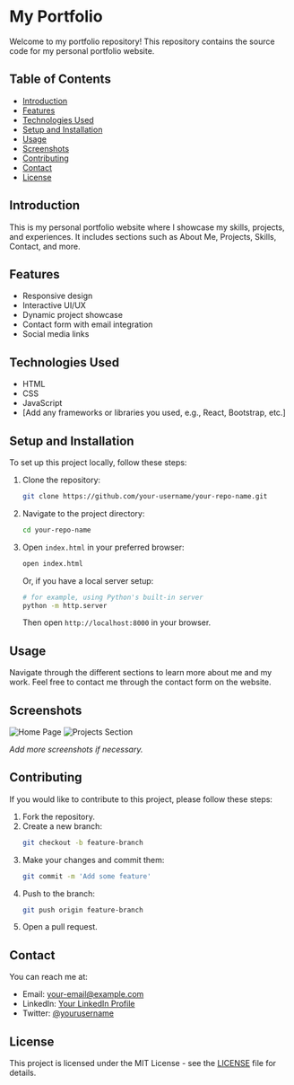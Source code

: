 # My Portfolio

Welcome to my portfolio repository! This repository contains the source code for my personal portfolio website.

## Table of Contents

- [Introduction](#introduction)
- [Features](#features)
- [Technologies Used](#technologies-used)
- [Setup and Installation](#setup-and-installation)
- [Usage](#usage)
- [Screenshots](#screenshots)
- [Contributing](#contributing)
- [Contact](#contact)
- [License](#license)

## Introduction

This is my personal portfolio website where I showcase my skills, projects, and experiences. It includes sections such as About Me, Projects, Skills, Contact, and more.

## Features

- Responsive design
- Interactive UI/UX
- Dynamic project showcase
- Contact form with email integration
- Social media links

## Technologies Used

- HTML
- CSS
- JavaScript
- [Add any frameworks or libraries you used, e.g., React, Bootstrap, etc.]

## Setup and Installation

To set up this project locally, follow these steps:

1. Clone the repository:
    ```sh
    git clone https://github.com/your-username/your-repo-name.git
    ```

2. Navigate to the project directory:
    ```sh
    cd your-repo-name
    ```

3. Open `index.html` in your preferred browser:
    ```sh
    open index.html
    ```

    Or, if you have a local server setup:
    ```sh
    # for example, using Python's built-in server
    python -m http.server
    ```

    Then open `http://localhost:8000` in your browser.

## Usage

Navigate through the different sections to learn more about me and my work. Feel free to contact me through the contact form on the website.

## Screenshots

![Home Page](path/to/screenshot1.png)
![Projects Section](path/to/screenshot2.png)

_Add more screenshots if necessary._

## Contributing

If you would like to contribute to this project, please follow these steps:

1. Fork the repository.
2. Create a new branch:
    ```sh
    git checkout -b feature-branch
    ```
3. Make your changes and commit them:
    ```sh
    git commit -m 'Add some feature'
    ```
4. Push to the branch:
    ```sh
    git push origin feature-branch
    ```
5. Open a pull request.

## Contact

You can reach me at:
- Email: your-email@example.com
- LinkedIn: [Your LinkedIn Profile](https://www.linkedin.com/in/yourprofile)
- Twitter: [@yourusername](https://twitter.com/yourusername)

## License

This project is licensed under the MIT License - see the [LICENSE](LICENSE) file for details.
